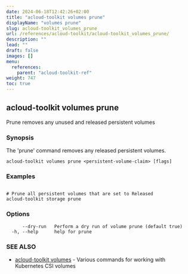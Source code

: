 ```yaml
---
date: 2024-06-18T12:42:26+02:00
title: "acloud-toolkit volumes prune"
displayName: "volumes prune"
slug: acloud-toolkit_volumes_prune
url: /references/acloud-toolkit/acloud-toolkit_volumes_prune/
description: ""
lead: ""
draft: false
images: []
menu:
  references:
    parent: "acloud-toolkit-ref"
weight: 747
toc: true
---
```

## acloud-toolkit volumes prune

Prune removes any unused and released persistent volumes

### Synopsis

The 'prune' command removes any released persistent volumes.

```
acloud-toolkit volumes prune <persistent-volume-claim> [flags]
```

### Examples

```

# Prune all persistent volumes that are set to Released
acloud-toolkit storage prune

```

### Options

```
      --dry-run   Perform a dry run of volume prune (default true)
  -h, --help      help for prune
```

### SEE ALSO

* [acloud-toolkit volumes](/references/acloud-toolkit/acloud-toolkit_volumes/)	 - Various commands for working with Kubernetes CSI volumes

